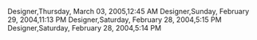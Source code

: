 ﻿Designer,Thursday, March 03, 2005,12:45 AMDesigner,Sunday, February 29, 2004,11:13 PMDesigner,Saturday, February 28, 2004,5:15 PMDesigner,Saturday, February 28, 2004,5:14 PM